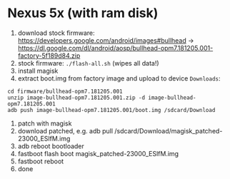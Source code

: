 Nexus 5x (with ram disk)
========================

1. download stock firmware: https://developers.google.com/android/images#bullhead -> https://dl.google.com/dl/android/aosp/bullhead-opm7.181205.001-factory-5f189d84.zip
1. stock firmware: `./flash-all.sh` (wipes all data!)
1. install magisk
1. extract boot.img from factory image and upload to device `Downloads`:
```
cd firmware/bullhead-opm7.181205.001
unzip image-bullhead-opm7.181205.001.zip -d image-bullhead-opm7.181205.001
adb push image-bullhead-opm7.181205.001/boot.img /sdcard/Download
```
1. patch with magisk
1. download patched, e.g.  adb pull /sdcard/Download/magisk_patched-23000_ESlfM.img
1. adb reboot bootloader 
1. fastboot flash boot magisk_patched-23000_ESlfM.img 
1. fastboot reboot
1. done

